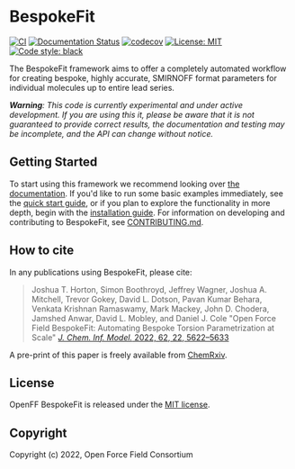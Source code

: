 BespokeFit
==============================
[//]: # (Badges)
[![CI](https://github.com/openforcefield/openff-bespokefit/actions/workflows/CI.yaml/badge.svg)](https://github.com/openforcefield/openff-bespokefit/actions/workflows/CI.yaml)
[![Documentation Status](https://readthedocs.org/projects/openff-bespokefit/badge/?version=stable)](https://docs.openforcefield.org/projects/bespokefit/en/stable/?badge=stable)
[![codecov](https://codecov.io/gh/openforcefield/openff-bespokefit/branch/main/graph/badge.svg)](https://codecov.io/gh/openforcefield/openff-bespokefit/branch/main)
[![License: MIT](https://img.shields.io/badge/License-MIT-yellow.svg)](https://opensource.org/licenses/MIT)
[![Code style: black](https://img.shields.io/badge/code%20style-black-000000.svg)](https://github.com/psf/black)

The BespokeFit framework aims to offer a completely automated workflow for creating bespoke, highly accurate, SMIRNOFF format parameters for individual molecules up to entire lead series.

***Warning**: This code is currently experimental and under active development. If you are using this it, please be aware that it is not guaranteed to provide correct results, the documentation and testing may be incomplete, and the API can change without notice.*

## Getting Started

To start using this framework we recommend looking over [the documentation](https://docs.openforcefield.org/bespokefit/en/stable/index.html). If you'd like to run some basic examples immediately, see the [quick start guide](https://docs.openforcefield.org/bespokefit/en/stable/getting-started/quick-start.html), or if you plan to explore the functionality in more depth, begin with the [installation guide](https://docs.openforcefield.org/bespokefit/en/stable/getting-started/installation.html). For information on developing and contributing to BespokeFit, see [CONTRIBUTING.md](CONTRIBUTING.md).

## How to cite

In any publications using BespokeFit, please cite:

> Joshua T. Horton, Simon Boothroyd, Jeffrey Wagner, Joshua A. Mitchell, Trevor Gokey, David L. Dotson, Pavan Kumar Behara, Venkata Krishnan Ramaswamy, Mark Mackey, John D. Chodera, Jamshed Anwar, David L. Mobley, and Daniel J. Cole "Open Force Field BespokeFit: Automating Bespoke Torsion Parametrization at Scale" [*J. Chem. Inf. Model.* 2022, 62, 22, 5622–5633](https://doi.org/10.1021/acs.jcim.2c01153)
 
A pre-print of this paper is freely available from [ChemRxiv](https://doi.org/10.26434/chemrxiv-2022-6h628).

## License

OpenFF BespokeFit is released under the [MIT license](LICENSE). 

## Copyright

Copyright (c) 2022, Open Force Field Consortium
